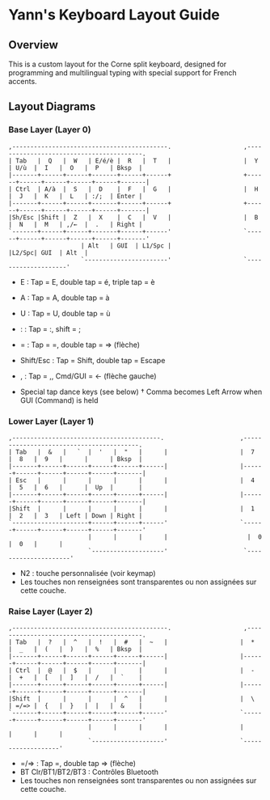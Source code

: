 # Yann's Keyboard Layout Guide

## Overview

This is a custom layout for the Corne split keyboard, designed for programming and multilingual typing with special support for French accents.

## Layout Diagrams

### Base Layer (Layer 0)

```
,-------------------------------------------.                    ,-----------------------------------------.
| Tab   |  Q   |  W   | E/é/è |  R   |  T   |                    |  Y   | U/ù  |  I   |  O   |  P   | Bksp  |
|-------+------+------+-------+------+------+                    +------+------+------+------+------+-------|
| Ctrl  | A/à  |  S   |  D    |  F   |  G   |                    |  H   |  J   |  K   |  L   | :/;  | Enter |
|-------+------+------+-------+------+------+                    +------+------+------+------+------+-------|
|Sh/Esc |Shift |  Z   |  X    |  C   |  V   |                    |  B   |  N   |  M   | ,/←  |  .   | Right |
`-------+------+------+-------+------+------'                    `------+------+------+------+------+-------'
                    | Alt   | GUI  | L1/Spc |                    |L2/Spc| GUI  | Alt  |
                    `-----------------------'                    `--------------------'
```

- E : Tap = E, double tap = é, triple tap = è
- A : Tap = A, double tap = à
- U : Tap = U, double tap = ù
- : : Tap = :, shift = ;
- = : Tap = =, double tap = => (flèche)
- Shift/Esc : Tap = Shift, double tap = Escape
- , : Tap = ,, Cmd/GUI = ← (flèche gauche)

- Special tap dance keys (see below)
  † Comma becomes Left Arrow when GUI (Command) is held

### Lower Layer (Layer 1)

```
,-----------------------------------------.                     ,-----------------------------------------.
| Tab   |  &   |   `  |  '   |  "   |      |                    |  7   |  8   |  9   |      |      | Bksp  |
|-------+------+------+------+------+------|                    |------+------+------+------+------+-------|
| Esc   |      |      |      |      |      |                    |  4   |  5   |  6   |      |  Up  |       |
|-------+------+------+------+------+------|                    |------+------+------+------+------+-------|
|Shift  |      |      |      |      |      |                    |  1   |  2   |  3   | Left | Down | Right |
`---------------------+------+------+------'                    `------+------+------+------+------+-------'
                      |      |      |      |                      |  0   |  0   |      |
                      `--------------------'                     `---------------------'
```

- N2 : touche personnalisée (voir keymap)
- Les touches non renseignées sont transparentes ou non assignées sur cette couche.

### Raise Layer (Layer 2)

```
,-------------------------------------------.                    ,-----------------------------------------.
| Tab   |  ?   |  ^   |  !   |  #   |  ~   |                    |  *   |  _   |  (   |  )   |  %   | Bksp  |
|-------+------+------+------+------+------|                    |------+------+------+------+------+-------|
| Ctrl  |  @   |  $   |      |      |      |                    |  -   |  +   |  [   |  ]   |  /   |  `    |
|-------+------+------+------+------+------|                    |------+------+------+------+------+-------|
|Shift  |      |      |      |  ^   |      |                    |  \   | =/=> |  {   |  }   |  |   |  &    |
`-------+------+------+------+------+------'                    `------+------+------+------+------+-------'
                      |      |      |      |                    |      |      |      |
                      `--------------------'                    `-------------------'
```

- =/=> : Tap =, double tap => (flèche)
- BT Clr/BT1/BT2/BT3 : Contrôles Bluetooth
- Les touches non renseignées sont transparentes ou non assignées sur cette couche.
